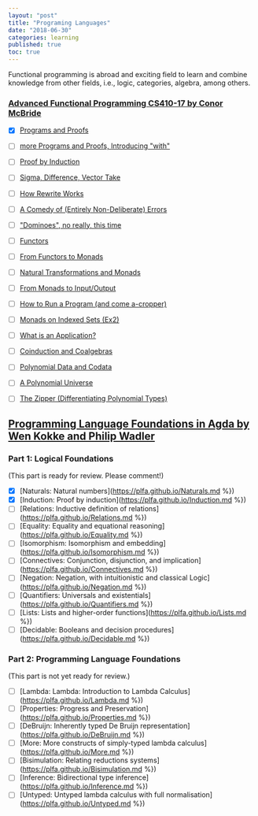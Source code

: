 ```yaml
---
layout: "post"
title: "Programing Languages"
date: "2018-06-30"
categories: learning
published: true
toc: true
---
```


Functional programming is abroad and exciting field to learn and combine
knowledge from other fields, i.e., logic, categories, algebra, among others.

### [Advanced Functional Programming CS410-17 by Conor McBride](https://github.com/pigworker/CS410-17/)

- [x] [Programs and Proofs](https://www.youtube.com/watch?v=O4oczQry9Jw)
- [ ] [more Programs and Proofs, Introducing "with"](https://www.youtube.com/watch?v=qcVZxQTouDk)
- [ ] [Proof by Induction](https://www.youtube.com/watch?v=8xFT9FPlm18)
- [ ] [Sigma, Difference, Vector Take](https://www.youtube.com/watch?v=OZeDRtRmgkw)
- [ ] [How Rewrite Works](https://www.youtube.com/watch?v=b5salYMZoyM)
- [ ] [A Comedy of (Entirely Non-Deliberate) Errors](https://www.youtube.com/watch?v=RW4aC_6n0yQ)
- [ ] ["Dominoes", no really, this time](https://www.youtube.com/watch?v=2LxtHeZlaVw)
- [ ] [Functors](https://www.youtube.com/watch?v=RCRddhYegzI)
- [ ] [From Functors to Monads](https://www.youtube.com/watch?v=vTmYvoDrBlc)
- [ ] [Natural Transformations and Monads](https://www.youtube.com/watch?v=2sykXdidZVA)
- [ ] [From Monads to Input/Output](https://www.youtube.com/watch?v=iYegg8Rzhr4)
- [ ] [How to Run a Program (and come a-cropper)](https://www.youtube.com/watch?v=8WUz2HmXBqI)
- [ ] [Monads on Indexed Sets (Ex2)](https://www.youtube.com/watch?v=MwtWdiyFJtA)
- [ ] [What is an Application?](https://www.youtube.com/watch?v=kX3mvyFHDDU)
- [ ] [Coinduction and Coalgebras](https://www.youtube.com/watch?v=ZCdYIEwcna0)
- [ ] [Polynomial Data and Codata](https://www.youtube.com/watch?v=AjyUNakYHRs)
- [ ] [A Polynomial Universe](https://www.youtube.com/watch?v=E8xIJolKEAI)
- [ ] [The Zipper (Differentiating Polynomial Types)](https://www.youtube.com/watch?v=-3MiZ80WldY)


## [Programming Language Foundations in Agda by Wen Kokke and Philip Wadler](https://plfa.github.io/)

### Part 1: Logical Foundations

(This part is ready for review. Please comment!)

  - [x] [Naturals: Natural numbers](https://plfa.github.io/Naturals.md %})
  - [x] [Induction: Proof by induction](https://plfa.github.io/Induction.md %})
  - [ ] [Relations: Inductive definition of relations](https://plfa.github.io/Relations.md %})
  - [ ] [Equality: Equality and equational reasoning](https://plfa.github.io/Equality.md %})
  - [ ] [Isomorphism: Isomorphism and embedding](https://plfa.github.io/Isomorphism.md %})
  - [ ] [Connectives: Conjunction, disjunction, and implication](https://plfa.github.io/Connectives.md %})
  - [ ] [Negation: Negation, with intuitionistic and classical Logic](https://plfa.github.io/Negation.md %})
  - [ ] [Quantifiers: Universals and existentials](https://plfa.github.io/Quantifiers.md %})
  - [ ] [Lists: Lists and higher-order functions](https://plfa.github.io/Lists.md %})
  - [ ] [Decidable: Booleans and decision procedures](https://plfa.github.io/Decidable.md %})

### Part 2: Programming Language Foundations

(This part is not yet ready for review.)

  - [ ] [Lambda: Lambda: Introduction to Lambda Calculus](https://plfa.github.io/Lambda.md %})
  - [ ] [Properties: Progress and Preservation](https://plfa.github.io/Properties.md %})
  - [ ] [DeBruijn: Inherently typed De Bruijn representation](https://plfa.github.io/DeBruijn.md %})
  - [ ] [More: More constructs of simply-typed lambda calculus](https://plfa.github.io/More.md %})
  - [ ] [Bisimulation: Relating reductions systems](https://plfa.github.io/Bisimulation.md %})
  - [ ] [Inference: Bidirectional type inference](https://plfa.github.io/Inference.md %})
  - [ ] [Untyped: Untyped lambda calculus with full normalisation](https://plfa.github.io/Untyped.md %})
